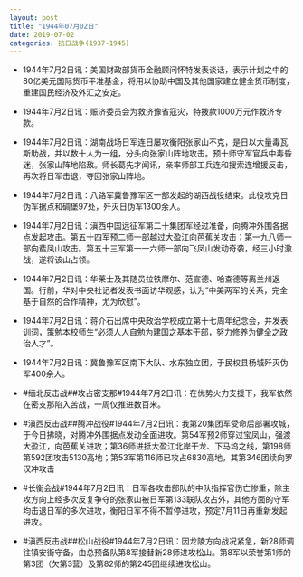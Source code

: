 ```yaml
---
layout: post
title: "1944年07月02日"
date: 2019-07-02
categories: 抗日战争(1937-1945)
---
```


<meta name="referrer" content="no-referrer" />

- 1944年7月2日讯：美国财政部货币金融顾问怀特发表谈话，表示计划之中的80亿美元国际货币平准基金，将用以协助中国及其他国家建立健全货币制度，重建国民经济及外汇之安定。 

- 1944年7月2日讯：赈济委员会为救济豫省寇灾，特拨款1000万元作救济专款。 

- 1944年7月2日讯：湖南战场日军连日屡攻衡阳张家山不克，是日以大量毒瓦斯助战，并以数十人为一组，分头向张家山阵地攻击。预十师守军官兵中毒昏迷，张家山阵地陷敌。师长葛先才闻讯，亲率师部工兵连和搜索连增援反击，再次将日军击退，夺回张家山阵地。 

- 1944年7月2日讯：八路军冀鲁豫军区一部发起的湖西战役结束。此役攻克日伪军据点和碉堡97处，歼灭日伪军1300余人。 

- 1944年7月2日讯：滇西中国远征军第二十集团军经过准备，向腾冲外围各据点发起攻击。第五十四军预二师一部越过大盈江向芭蕉关攻击；第一九八师一部向蜚凤山攻击。第五十三军第一一六师一部向飞凤山发动奇袭，经三小时激战，遂将该山占领。 

- 1944年7月2日讯：华莱士及其随员拉铁摩尔、范宣德、哈查德等离兰州返国。行前，华对中央社记者发表书面访华观感，认为“中美两军的关系，完全基于自然的合作精神，尤为欣慰”。 

- 1944年7月2日讯：蒋介石出席中央政治学校成立第十七周年纪念会，并发表训词，策勉本校师生“必须人人自勉为建国之基本干部，努力修养为健全之政治人才”。 

- 1944年7月2日讯：冀鲁豫军区南下大队、水东独立团，于民权县杨城歼灭伪军400余人。 

- #缅北反击战##攻占密支那#1944年7月2日讯：在优势火力支援下，我军依然在密支那陷入苦战，一周仅推进数百米。 

- #滇西反击战##腾冲战役#1944年7月2日讯：我第20集团军受命后部署攻城，于今日拂晓，对腾冲外围据点发动全面进攻。第54军预2师穿过宝凤山，强渡大盈江，向芭蕉关进攻；第36师进抵大盈江北岸干龙、下马坞之线，第198师第592团攻击5130高地；第53军第116师已攻占6830高地，其第346团续向罗汉冲攻击 

- #长衡会战#1944年7月2日讯：日军各攻击部队的中队指挥官伤亡惨重，除主攻方向上经多次反复争夺的张家山被日军第133联队攻占外，其他方面的守军均击退日军的多次进攻，衡阳日军不得不暂停进攻，预定7月11日再重新发起进攻。 

- #滇西反击战##松山战役#1944年7月2日讯：因龙陵方向战况紧急，新28师调往镇安街守备，由总预备队第8军接替新28师进攻松山。第8军以荣誉第1师的第3团（欠第3营）及第82师的第245团继续进攻松山。 

